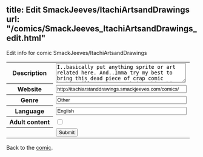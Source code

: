 title: Edit SmackJeeves/ItachiArtsandDrawings
url: "/comics/SmackJeeves_ItachiArtsandDrawings_edit.html"
---
Edit info for comic SmackJeeves/ItachiArtsandDrawings

<form name="comic" action="http://gaepostmail.appspot.com/comic/" method="post">
<table class="comicinfo">
<tr>
<th>Description</th><td><textarea name="description" cols="40" rows="3">I..basically put anything sprite or art related here. And..Imma try my best to bring this dead piece of crap comic back!I will continue to bring this thing to life, or die of boredum trying! &gt;:I Oh..I'm also accepting anyone who wants to be part of this comic thingy. D; I also do requests of art and junk. ; u ; I will update more often now.</textarea></td>
</tr>
<tr>
<th>Website</th><td><input type="text" name="url" value="http://itachiarstanddrawings.smackjeeves.com/comics/" size="40"/></td>
</tr>
<tr>
<th>Genre</th><td><input type="text" name="genre" value="Other" size="40"/></td>
</tr>
<tr>
<th>Language</th><td><input type="text" name="language" value="English" size="40"/></td>
</tr>
<tr>
<th>Adult content</th><td><input type="checkbox" name="adult" value="adult" /></td>
</tr>
<tr>
<th></th><td>
<input type="hidden" name="comic" value="SmackJeeves_ItachiArtsandDrawings" />
<input type="submit" name="submit" value="Submit" />
</td>
</tr>
</table>
</form>

Back to the [comic](SmackJeeves_ItachiArtsandDrawings.html).
